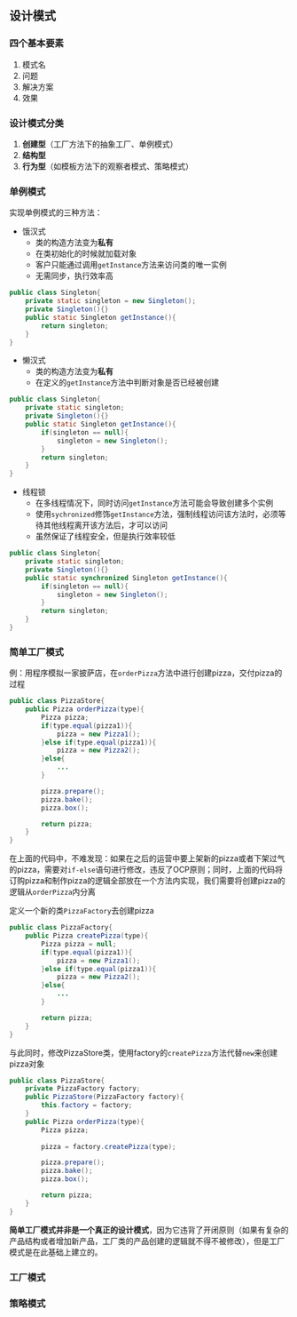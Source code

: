 ## 设计模式

### 四个基本要素

1. 模式名
2. 问题
3. 解决方案
4. 效果

### 设计模式分类

1. **创建型**（工厂方法下的抽象工厂、单例模式）
2. **结构型**
3. **行为型**（如模板方法下的观察者模式、策略模式）

### 单例模式

实现单例模式的三种方法：

- 饿汉式
    - 类的构造方法变为**私有**
    - 在类初始化的时候就加载对象
    - 客户只能通过调用`getInstance`方法来访问类的唯一实例
    - 无需同步，执行效率高

```java
public class Singleton{
    private static singleton = new Singleton();
    private Singleton(){}
    public static Singleton getInstance(){
        return singleton;
    }
}
```

- 懒汉式
    - 类的构造方法变为**私有**
    - 在定义的`getInstance`方法中判断对象是否已经被创建

```java
public class Singleton{
    private static singleton;
    private Singleton(){}
    public static Singleton getInstance(){
        if(singleton == null){
            singleton = new Singleton();
        }
        return singleton;
    }
}
```

- 线程锁
    - 在多线程情况下，同时访问`getInstance`方法可能会导致创建多个实例
    - 使用`sychronized`修饰`getInstance`方法，强制线程访问该方法时，必须等待其他线程离开该方法后，才可以访问
    - 虽然保证了线程安全，但是执行效率较低
```java
public class Singleton{
    private static singleton;
    private Singleton(){}
    public static synchronized Singleton getInstance(){
        if(singleton == null){
            singleton = new Singleton();
        }
        return singleton;
    }
}
```

### 简单工厂模式

例：用程序模拟一家披萨店，在`orderPizza`方法中进行创建pizza，交付pizza的过程

```java
public class PizzaStore{
    public Pizza orderPizza(type){
        Pizza pizza;
        if(type.equal(pizza1)){
            pizza = new Pizza1();
        }else if(type.equal(pizza1)){
            pizza = new Pizza2();
        }else{
            ...
        }

        pizza.prepare();
        pizza.bake();
        pizza.box();

        return pizza;
    }
}
```

在上面的代码中，不难发现：如果在之后的运营中要上架新的pizza或者下架过气的pizza，需要对`if-else`语句进行修改，违反了OCP原则；同时，上面的代码将订购pizza和制作pizza的逻辑全部放在一个方法内实现，我们需要将创建pizza的逻辑从`orderPizza`内分离

定义一个新的类`PizzaFactory`去创建pizza

```java
public class PizzaFactory{
    public Pizza createPizza(type){
        Pizza pizza = null;
        if(type.equal(pizza1)){
            pizza = new Pizza1();
        }else if(type.equal(pizza1)){
            pizza = new Pizza2();
        }else{
            ...
        }

        return pizza;
    }
}
```

与此同时，修改PizzaStore类，使用factory的`createPizza`方法代替`new`来创建pizza对象

```java
public class PizzaStore{
    private PizzaFactory factory;
    public PizzaStore(PizzaFactory factory){
        this.factory = factory;
    }
    public Pizza orderPizza(type){
        Pizza pizza;
        
        pizza = factory.createPizza(type);

        pizza.prepare();
        pizza.bake();
        pizza.box();

        return pizza;
    }
}
```

**简单工厂模式并非是一个真正的设计模式**，因为它违背了开闭原则（如果有复杂的产品结构或者增加新产品，工厂类的产品创建的逻辑就不得不被修改），但是工厂模式是在此基础上建立的。

### 工厂模式

### 策略模式